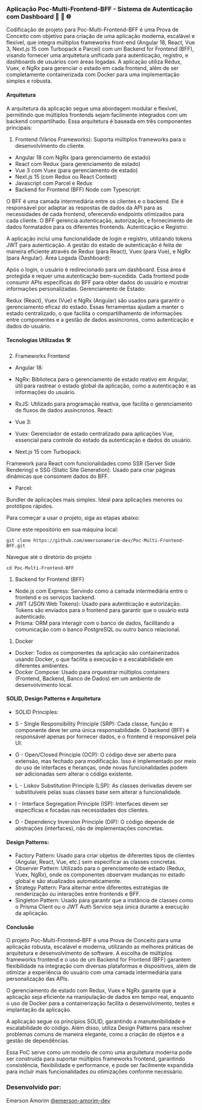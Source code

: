 ### Aplicação Poc-Multi-Frontend-BFF - Sistema de Autenticação com Dashboard 🚀 🔄 🌐

Codificação de projeto para Poc-Multi-Frontend-BFF é uma Prova de Conceito com objetivo para criação de uma aplicação moderna, escalável e flexível, que integra múltiplos frameworks front-end (Angular 18, React, Vue 3, Next.js 15 com Turbopack e Parcel) com um Backend for Frontend (BFF), visando fornecer uma arquitetura unificada para autenticação, registro, e dashboards de usuários com áreas logadas. A aplicação utiliza Redux, Vuex, e NgRx para gerenciar o estado em cada frontend, além de ser completamente containerizada com Docker para uma implementação simples e robusta.


#### Arquitetura
A arquitetura da aplicação segue uma abordagem modular e flexível, permitindo que múltiplos frontends sejam facilmente integrados com um backend compartilhado. Essa arquitetura é baseada em três componentes principais:

1. Frontend (Vários Frameworks): Suporta múltiplos frameworks para o desenvolvimento do cliente.

- Angular 18 com NgRx (para gerenciamento de estado)
- React com Redux (para gerenciamento de estado)
- Vue 3 com Vuex (para gerenciamento de estado)
- Next.js 15 (com Redux ou React Context)
- Javascript com Parcel e Redux
- Backend for Frontend (BFF) Node com Typescript:

O BFF é uma camada intermediária entre os clientes e o backend. Ele é responsável por adaptar as respostas de dados da API para as necessidades de cada frontend, oferecendo endpoints otimizados para cada cliente.
O BFF gerencia autenticação, autorização, e fornecimento de dados formatados para os diferentes frontends.
Autenticação e Registro:

A aplicação inclui uma funcionalidade de login e registro, utilizando tokens JWT para autenticação. A gestão do estado de autenticação é feita de maneira eficiente através de Redux (para React), Vuex (para Vue), e NgRx (para Angular).
Área Logada (Dashboard):

Após o login, o usuário é redirecionado para um dashboard. Essa área é protegida e requer uma autenticação bem-sucedida. Cada frontend pode consumir APIs específicas do BFF para obter dados do usuário e mostrar informações personalizadas.
Gerenciamento de Estado:

Redux (React), Vuex (Vue) e NgRx (Angular) são usados para garantir o gerenciamento eficaz do estado. Essas ferramentas ajudam a manter o estado centralizado, o que facilita o compartilhamento de informações entre componentes e a gestão de dados assíncronos, como autenticação e dados do usuário.

  #### Tecnologias Utilizadas 🛠
  

2. Frameworks Frontend

- Angular 18:

- NgRx: Biblioteca para o gerenciamento de estado reativo em Angular, útil para rastrear o estado global da aplicação, como a autenticação e as informações do usuário.
- RxJS: Utilizado para programação reativa, que facilita o gerenciamento de fluxos de dados assíncronos.
React:


- Vue 3:

- Vuex: Gerenciador de estado centralizado para aplicações Vue, essencial para controle do estado da autenticação e dados do usuário.


- Next.js 15 com Turbopack:

Framework para React com funcionalidades como SSR (Server Side Rendering) e SSG (Static Site Generation). Usado para criar páginas dinâmicas que consomem dados do BFF.

- Parcel:

Bundler de aplicações mais simples. Ideal para aplicações menores ou protótipos rápidos.

Para começar a usar o projeto, siga as etapas abaixo:

Clone este repositório em sua máquina local:
```
git clone https://github.com/emersonamorim-dev/Poc-Multi-Frontend-BFF.git
```
Navegue até o diretório do projeto

```
cd Poc-Multi-Frontend-BFF
```


1. Backend for Frontend (BFF)
- Node.js com Express: Servindo como a camada intermediária entre o frontend e os serviços backend.
- JWT (JSON Web Tokens): Usado para autenticação e autorização. Tokens são enviados para o frontend para garantir que o usuário está autenticado.
- Prisma: ORM para interagir com o banco de dados, facilitando a comunicação com o banco PostgreSQL ou outro banco relacional.

1. Docker
- Docker: Todos os componentes da aplicação são containerizados usando Docker, o que facilita a execução e a escalabilidade em diferentes ambientes.
- Docker Compose: Usado para orquestrar múltiplos containers (Frontend, Backend, Banco de Dados) em um ambiente de desenvolvimento local.


#### SOLID, Design Patterns e Arquitetura

- SOLID Principles:

- S - Single Responsibility Principle (SRP): Cada classe, função e componente deve ter uma única responsabilidade. O backend (BFF) é responsável apenas por fornecer dados, e o frontend é responsável pela UI.
- O - Open/Closed Principle (OCP): O código deve ser aberto para extensão, mas fechado para modificação. Isso é implementado por meio do uso de interfaces e heranças, onde novas funcionalidades podem ser adicionadas sem alterar o código existente.
- L - Liskov Substitution Principle (LSP): As classes derivadas devem ser substituíveis pelas suas classes base sem alterar a funcionalidade.
- I - Interface Segregation Principle (ISP): Interfaces devem ser específicas e focadas nas necessidades dos clientes.
- D - Dependency Inversion Principle (DIP): O código depende de abstrações (interfaces), não de implementações concretas.

#### Design Patterns:

- Factory Pattern: Usado para criar objetos de diferentes tipos de clientes (Angular, React, Vue, etc.) sem especificar as classes concretas.
- Observer Pattern: Utilizado para o gerenciamento de estado (Redux, Vuex, NgRx), onde os componentes observam mudanças no estado global e são atualizados automaticamente.
- Strategy Pattern: Para alternar entre diferentes estratégias de renderização ou interações entre frontends e BFF.
- Singleton Pattern: Usado para garantir que a instância de classes como o Prisma Client ou o JWT Auth Service seja única durante a execução da aplicação.


#### Conclusão

O projeto Poc-Multi-Frontend-BFF é uma Prova de Conceito para uma aplicação robusta, escalável e moderna, utilizando as melhores práticas de arquitetura e desenvolvimento de software. A escolha de múltiplos frameworks frontend e o uso de um Backend for Frontend (BFF) garantem flexibilidade na integração com diversas plataformas e dispositivos, além de otimizar a experiência do usuário com uma camada intermediária para personalização das APIs.

O gerenciamento de estado com Redux, Vuex e NgRx garante que a aplicação seja eficiente na manipulação de dados em tempo real, enquanto o uso de Docker para a containerização facilita o desenvolvimento, testes e implantação da aplicação.

A aplicação segue os princípios SOLID, garantindo a manutenibilidade e escalabilidade do código. Além disso, utiliza Design Patterns para resolver problemas comuns de maneira elegante, como a criação de objetos e a gestão de dependências.

Essa PoC serve como um modelo de como uma arquitetura moderna pode ser construída para suportar múltiplos frameworks frontend, garantindo consistência, flexibilidade e performance, e pode ser facilmente expandida para incluir mais funcionalidades ou otimizações conforme necessário.

### Desenvolvido por:

Emerson Amorim [@emerson-amorim-dev](https://www.linkedin.com/in/emerson-amorim-dev/)
